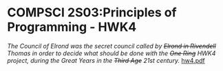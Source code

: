 # COMPSCI 2S03:Principles of Programming - HWK4
*The Council of Elrond was the secret council called by ~~Elrond in Rivendell~~ Thomas in order to decide what should be done with the ~~One Ring~~ HWK4 project, during the Great Years in the ~~Third Age~~ 21st century.*
[hw4.pdf](http://www.cas.mcmaster.ca/~borzoo/teaching/15/2S03/hw/hw4.pdf)
